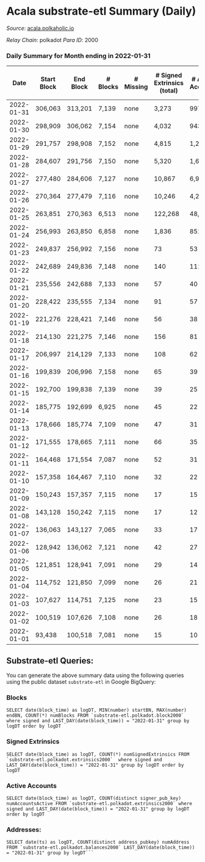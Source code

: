 # Acala substrate-etl Summary (Daily)

_Source_: [acala.polkaholic.io](https://acala.polkaholic.io)

*Relay Chain*: polkadot
*Para ID*: 2000



### Daily Summary for Month ending in 2022-01-31


| Date | Start Block | End Block | # Blocks | # Missing | # Signed Extrinsics (total) | # Active Accounts | # Addresses with Balances | # Events | # Transfers | # XCM Transfers In | # XCM Transfers Out |
| ---- | ----------- | --------- | -------- | --------- | --------------------------- | ----------------- | ------------------------- | -------- | ----------- | ------------------ | ------------------- |
| 2022-01-31 | 306,063 | 313,201 | 7,139 | none | 3,273 | 997 | 134,371 | 33,883 | 2,524 ($1,065,976) |   |   |
| 2022-01-30 | 298,909 | 306,062 | 7,154 | none | 4,032 | 943 | 134,009 | 38,618 | 3,284 ($783,175) |   |   |
| 2022-01-29 | 291,757 | 298,908 | 7,152 | none | 4,815 | 1,268 | 133,666 | 44,271 | 4,155 ($836,683) |   |   |
| 2022-01-28 | 284,607 | 291,756 | 7,150 | none | 5,320 | 1,693 | 132,855 | 47,390 | 4,670 ($946,062) |   |   |
| 2022-01-27 | 277,480 | 284,606 | 7,127 | none | 10,867 | 6,969 | 132,006 | 101,385 | 9,891 ($6,445,046) |   |   |
| 2022-01-26 | 270,364 | 277,479 | 7,116 | none | 10,246 | 4,268 | 135,234 | 78,838 | 9,402 ($2,304,651) |   |   |
| 2022-01-25 | 263,851 | 270,363 | 6,513 | none | 122,268 | 48,552 | 134,163 | 744,636 | 87,480 ($22,548,778) |   |   |
| 2022-01-24 | 256,993 | 263,850 | 6,858 | none | 1,836 | 851 | 112,972 | 69,698 | 184 ($41,729.84) |   |   |
| 2022-01-23 | 249,837 | 256,992 | 7,156 | none | 73 | 53 | 112,884 | 15,238 | 136 ($274,428) |   |   |
| 2022-01-22 | 242,689 | 249,836 | 7,148 | none | 140 | 111 | 112,823 | 15,685 | 182 ($1,469,943) |   |   |
| 2022-01-21 | 235,556 | 242,688 | 7,133 | none | 57 | 40 | 112,735 | 16,187 | 373 ($41,148.39) |   |   |
| 2022-01-20 | 228,422 | 235,555 | 7,134 | none | 91 | 57 | 112,554 | 16,363 | 350 ($4,368,124) |   |   |
| 2022-01-19 | 221,276 | 228,421 | 7,146 | none | 56 | 38 | 112,387 | 17,241 | 610 ($52,519.90) |   |   |
| 2022-01-18 | 214,130 | 221,275 | 7,146 | none | 156 | 81 | 112,107 | 18,220 | 728 ($105,923) |   |   |
| 2022-01-17 | 206,997 | 214,129 | 7,133 | none | 108 | 62 | 111,781 | 14,731 | 1 ($2.39) |   |   |
| 2022-01-16 | 199,839 | 206,996 | 7,158 | none | 65 | 39 | 111,780 | 14,602 | 1 ($0.049) |   |   |
| 2022-01-15 | 192,700 | 199,838 | 7,139 | none | 39 | 25 | 111,779 | 14,455 |   |   |   |
| 2022-01-14 | 185,775 | 192,699 | 6,925 | none | 45 | 22 | 111,779 | 14,061 | 5 ($1.39) |   |   |
| 2022-01-13 | 178,666 | 185,774 | 7,109 | none | 47 | 31 | 111,774 | 14,424 |   |   |   |
| 2022-01-12 | 171,555 | 178,665 | 7,111 | none | 66 | 35 | 111,774 | 14,527 | 6 ($598,236) |   |   |
| 2022-01-11 | 164,468 | 171,554 | 7,087 | none | 52 | 31 | 111,772 | 14,409 | 2 ($350.76) |   |   |
| 2022-01-10 | 157,358 | 164,467 | 7,110 | none | 32 | 22 | 111,770 | 14,364 |   |   |   |
| 2022-01-09 | 150,243 | 157,357 | 7,115 | none | 17 | 15 | 111,770 | 14,314 |   |   |   |
| 2022-01-08 | 143,128 | 150,242 | 7,115 | none | 17 | 12 | 111,770 | 14,313 |   |   |   |
| 2022-01-07 | 136,063 | 143,127 | 7,065 | none | 33 | 17 | 111,770 | 14,304 | 4 ($12,730,133) |   |   |
| 2022-01-06 | 128,942 | 136,062 | 7,121 | none | 42 | 27 |  | 15,096 | 97 ($97,408,455) |   |   |
| 2022-01-05 | 121,851 | 128,941 | 7,091 | none | 29 | 14 | 111,686 | 14,314 | 1 ($355,722) |   |   |
| 2022-01-04 | 114,752 | 121,850 | 7,099 | none | 26 | 21 | 111,685 | 14,320 |   |   |   |
| 2022-01-03 | 107,627 | 114,751 | 7,125 | none | 23 | 15 |  | 14,355 |   |   |   |
| 2022-01-02 | 100,519 | 107,626 | 7,108 | none | 26 | 18 | 111,685 | 14,341 |   |   |   |
| 2022-01-01 | 93,438 | 100,518 | 7,081 | none | 15 | 10 | 111,685 | 14,235 |   |   |   |

## Substrate-etl Queries:
You can generate the above summary data using the following queries using the public dataset `substrate-etl` in Google BigQuery:


### Blocks
```
SELECT date(block_time) as logDT, MIN(number) startBN, MAX(number) endBN, COUNT(*) numBlocks FROM `substrate-etl.polkadot.block2000`  where signed and LAST_DAY(date(block_time)) = "2022-01-31" group by logDT order by logDT
```


### Signed Extrinsics
```
SELECT date(block_time) as logDT, COUNT(*) numSignedExtrinsics FROM `substrate-etl.polkadot.extrinsics2000`  where signed and LAST_DAY(date(block_time)) = "2022-01-31" group by logDT order by logDT
```


### Active Accounts
```
SELECT date(block_time) as logDT, COUNT(distinct signer_pub_key) numAccountsActive FROM `substrate-etl.polkadot.extrinsics2000` where signed and LAST_DAY(date(block_time)) = "2022-01-31" group by logDT order by logDT
```


### Addresses:
```
SELECT date(ts) as logDT, COUNT(distinct address_pubkey) numAddress FROM `substrate-etl.polkadot.balances2000` LAST_DAY(date(block_time)) = "2022-01-31" group by logDT```

